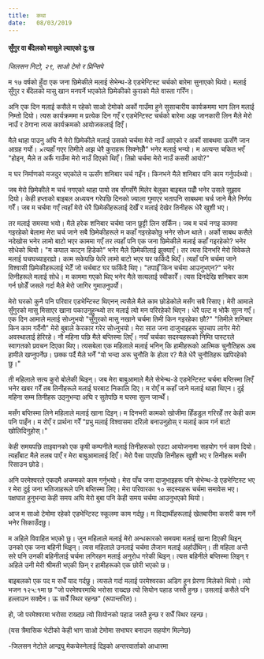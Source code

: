 ```yaml
---
title:  कथा
date:   08/03/2019
---
```


#### सुँगुर वा बँदेलको मासुले ल्याएको दु:ख

_जिलसन निटो, २९, साओ टेमो र प्रिन्सिपे_

म १७ वर्षको हुँदा एक जना छिमेकीले मलाई सेभेन्थ-डे एडभेन्टिस्ट चर्चको बारेमा सुनाएको थियो। मलाई सुँगुर र बँदेलको मासु खान मनपर्ने भएकोले छिमेकीको कुराको मैले वास्ता गरिँन।

अनि एक दिन मलाई कसैले म रहेको साओ टेमोको अर्को गाउँमा हुने सुसाचारीय कार्यक्रममा भाग लिन मलाई निम्तो दियो। त्यस कार्यक्रममा म प्रत्येक दिन गएँ र एडभेन्टिस्ट चर्चको बारेमा अझ जानकारी लिन मैले मेरो नाउँ र ठेगाना त्यस कार्यक्रमको आयोजकलाई दिएँ।

मैले थाहा पाउनु अघि नै मेरो छिमेकीले मलाई उसको चर्चमा मेरो नाउँ आएको र अर्को साबथमा ऊसँगै जान आग्रह गर्यो। ×त्यहाँ गएर तिमीले अझ धेरै कुराहरू सिक्नेछौँ" भनेर मलाई भन्यो। म अत्यन्त चकित भएँ "होइन, मैले त अर्कै गाउँमा मेरो नाउँ दिएको थिएँ। तिम्रो चर्चमा मेरो नाउँ कसरी आयो?"

म घर निर्माणको मजदुर भएकोले म ऊसँग शनिबार चर्च गइँन। किनभने मैले शनिबार पनि काम गर्नुपर्दथ्यो।

जब मेरो छिमेकीले म चर्च नगएको थाहा पायो तब सँगसँगै मिलेर बेलुका बाइबल पढौँ भनेर उसले सुझाव दियो। केही हप्ताको बाइबल अध्ययन गरेपछि दिनको ज्याला गुमाएर भतापनि साबथमा चर्च जाने मैले निर्णय गरेँ। जब म चर्चमा गएँ त्यहाँ मेरो धेरै छिमेकीहरूलाई देखेँ र मलाई देखेर तिनीहरू धेरै खुशी भए।

तर मलाई समस्या भयो। मैले हरेक शनिबार चर्चमा जान छुट्टी लिन सकिँन। जब म चर्च नगइ काममा गइरहेको बेलामा मेरा चर्च जाने सबै छिमेकीहरूले म कहाँ गइरहेकोछु भनेर सोध्न थाले। अर्को साबथ कसैले नदेखोस भनेर लामो बाटो भएर काममा गएँ तर त्यहाँ पनि एक जना छिमेकीले मलाई कहाँ गइरहेको? भनेर सोधेको थियो। "म कपाल काट्न हिडेको" भनेर मैले छिमेकीलाई झुक्याएँ। तर त्यस दिनभरि मेरो विवेकले मलाई घचघच्याइरह्यो। काम सकेपछि फेरि लामो बाटो भएर घर फर्किदै थिएँ। त्यहाँ पनि चर्चमा जाने विश्वासी छिमेकीहरूलाई भेटेँ जो चर्चबाट घर फर्किदै थिए। "तपाईँ किन चर्चमा आउनुभएन?" भनेर तिनीहरूले मलाई सोधे। म काममा गएको थिए भनेर मैले सत्यलाई स्वीकारेँ। त्यस दिनदेखि शनिबार काम गर्न छोडेँ जसले गर्दा मैले मेरो जागिर गुमाउनुपर्यो।

मेरो घरको कुनै पनि परिवार एडभेन्टिस्ट थिएनन् त्यसैले मैले काम छोडेकोले मसँग सबै रिसाए। मेरी आमाले सुँगुरको मासु मिसाएर खाना पकाउनुहुन्थ्यो तर मलाई त्यो मन परिरहेको थिएन। धेरै पल्ट म भोकै सुत्न गएँ। एक दिन आमाले मलाई सोध्नुभयो "सुँगुरको मासु नखाने चर्चमा तिमी किन गइरहेका छौ?" "तिमीले शनिबार किन काम गर्दैनौ" मेरो बुबाले केरकार गरेर सोध्नुभयो। मेरा सात जना दाजुभाइहरू चुपचाप लागेर मेरो अवस्थालाई हेरिरहे। नौ महिना पछि मैले बप्तिस्मा लिएँ। नयाँ चर्चका सदस्यहरूको निम्ति पास्टरले स्वागतको प्रवचन दिएका थिए। त्यसबेला एक महिलाले मलाई भनिन् कि हामीहरूको आत्मिक चुनौतिहरू अब हामीले खप्नुपर्नेछ। छक्क पर्दै मैले भनेँ "यो भन्दा अरू चुनौति के होला र? मैले धेरै चुनौतिहरू खपिरहेको छु।"

ती महिलाले सत्य कुरो बोलेकी थिइन्। जब मेरा बाबुआमाले मैले सेभेन्थ-डे एडभेन्टिस्ट चर्चमा बप्तिस्मा लिएँ भनेर खबर गरेँ तब तिनीहरूले मलाई घरबाट निकालि दिए। म रोएँ म कहाँ जाने मलाई थाहा थिएन। दुई महिना सम्म तिनीहरू उठ्नुभन्दा अघि र सुतेपछि म घरमा सुत्न जान्थेँ।

मसँग बप्तिस्मा लिने महिलाले मलाई खाना दिइन्। म दिनभरी कामको खोजीमा हिँडडुल गरिरहेँ तर केही काम पनि पाइँन। म रोएँ र प्रार्थना गरेँ "प्रभु मलाई विश्वासमा दरिलो बनाउनुहोस् र मलाई काम गर्न बाटो खोलिदिनुहोस्।"

केही समयपछि ताइवानको एक कृषी कम्पनीले मलाई तिनीहरूको एउटा आयोजनामा सहयोग गर्न काम दियो। त्यहाँबाट मैले तलब पाएँ र मेरा बाबुआमालाई दिएँ। मेरो पैसा पाएपछि तिनीहरू खुशी भए र तिनीहरू मसँग रिसाउन छोडे।

अनि परमेश्वरले एकदमै अचम्मको काम गर्नुभयो। मेरा पाँच जना दाजुभाइहरू पनि सेभेन्थ-डे एडभेन्टिस्ट भए र मेरा दुई जना भतिजाहरूले पनि बप्तिस्मा लिए। मेरा परिवारका १० सदस्यहरू चर्चमा समावेस भए। पक्षघात हुनुभन्दा केही समय अघि मेरो बुबा पनि केही समय चर्चमा आउनुभएको थियो।

आज म साओ टेमोमा रहेको एडभेन्टिस्ट स्कूलमा काम गर्दछु। म विद्यार्थीहरूलाई खेतबारीमा कसरी काम गर्ने भनेर सिकाउँदछु।

म अहिले विवाहित भएको छु। जुन महिलाले मलाई मेरो अन्धकारको समयमा मलाई खाना दिएकी थिइन् उनको एक जना बहिनी थिइन्। त्यस महिलाले उनलाई चर्चमा लैजान मलाई अर्हाउँथिन्। ती महिला अन्तै सरे पनि उनकी बहिनीलाई चर्चमा लगिरहन मलाई अनुरोध गरेकी थिइन्। त्यस बहिनीले बप्तिस्मा लिइन् र अहिले उनी मेरी श्रीमती भएकी छिन् र हामीहरूको एक छोरी भएको छ।

बाइबलको एक पद म सधैँ याद गर्दछु। त्यसले गर्दा मलाई परमेश्वरका अडिग हुन प्रेरणा मिलेको थियो। त्यो भजन १२५:१मा छ "जो परमेश्वरमाथि भरोसा राख्दछ त्यो सियोन पहाड जस्तै हुन्छ। उसलाई कसैले पनि हल्लाउन सक्दैन। ऊ सधैँ स्थिर रहन्छ" (रूपान्तरित)।

हो, जो परमेश्वरमा भरोसा राख्दछ त्यो सियोनको पहाड जस्तै हुन्छ र सधैँ स्थिर रहन्छ।

(यस त्रैमासिक भेटीको केही भाग साओ टेमोमा सभाघर बनाउन सहयोग मिल्नेछ)

-जिलसन नेटोले आन्द्र्यु मेकचेस्नेलाई दिइको अन्तरवार्ताको आधारमा